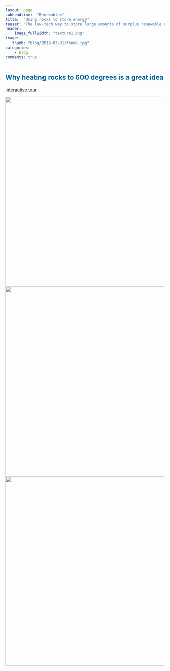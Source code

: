 ```yaml
---
layout: page
subheadline:  "Renewables"
title:  "Using rocks to store energy"
teaser: "The low-tech way to store large amounts of surplus renewable energy, a prototype in Denmark."
header:
    image_fullwidth: "texture1.png"
image:
   thumb: "blog/2019-03-31/thumb.jpg"
categories:
    - blog
comments: true
---
```


<h2 style="color: #006699">Why heating rocks to 600 degrees is a great idea</h2>


[](https://www.seas-nve.dk/eng/projects/energy-storage)

[interactive tour](https://www.youtube.com/watch?v=HYkIlT5bxYI)


<img src="{{ site.urlimg }}/blog/2019-03-31/tour1.jpg" alt="" width="600">


<img src="{{ site.urlimg }}/blog/2019-03-31/rocks.jpg" alt="" width="600">

<img src="{{ site.urlimg }}/blog/2019-03-31/tour2.jpg" alt="" width="600">

